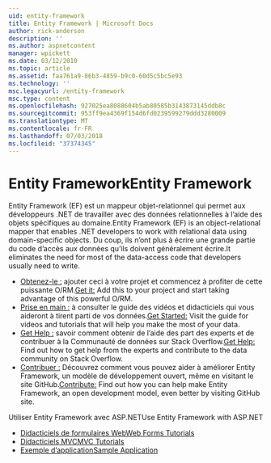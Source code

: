 ```yaml
---
uid: entity-framework
title: Entity Framework | Microsoft Docs
author: rick-anderson
description: ''
ms.author: aspnetcontent
manager: wpickett
ms.date: 03/12/2010
ms.topic: article
ms.assetid: faa761a9-86b3-4859-b9c0-60d5c5bc5e93
ms.technology: ''
msc.legacyurl: /entity-framework
msc.type: content
ms.openlocfilehash: 927025ea8088604b5ab80585b3143873145ddb8c
ms.sourcegitcommit: 953ff9ea4369f154d6fd0239599279ddd3280009
ms.translationtype: MT
ms.contentlocale: fr-FR
ms.lasthandoff: 07/03/2018
ms.locfileid: "37374345"
---
```

<a name="entity-framework"></a><span data-ttu-id="460b1-102">Entity Framework</span><span class="sxs-lookup"><span data-stu-id="460b1-102">Entity Framework</span></span>
====================
<span data-ttu-id="460b1-103">Entity Framework (EF) est un mappeur objet-relationnel qui permet aux développeurs .NET de travailler avec des données relationnelles à l’aide des objets spécifiques au domaine.</span><span class="sxs-lookup"><span data-stu-id="460b1-103">Entity Framework (EF) is an object-relational mapper that enables .NET developers to work with relational data using domain-specific objects.</span></span> <span data-ttu-id="460b1-104">Du coup, ils n’ont plus à écrire une grande partie du code d’accès aux données qu’ils doivent généralement écrire.</span><span class="sxs-lookup"><span data-stu-id="460b1-104">It eliminates the need for most of the data-access code that developers usually need to write.</span></span>


- <span data-ttu-id="460b1-105">[Obtenez-le :](https://msdn.com/data/ee712906) ajouter ceci à votre projet et commencez à profiter de cette puissante O/RM.</span><span class="sxs-lookup"><span data-stu-id="460b1-105">[Get it:](https://msdn.com/data/ee712906) Add this to your project and start taking advantage of this powerful O/RM.</span></span>
- <span data-ttu-id="460b1-106">[Prise en main :](https://msdn.com/data/ee712907) à consulter le guide des vidéos et didacticiels qui vous aideront à tirent parti de vos données.</span><span class="sxs-lookup"><span data-stu-id="460b1-106">[Get Started:](https://msdn.com/data/ee712907) Visit the guide for videos and tutorials that will help you make the most of your data.</span></span>
- <span data-ttu-id="460b1-107">[Get Help :](https://msdn.com/data/hh913619) savoir comment obtenir de l’aide des part des experts et de contribuer à la Communauté de données sur Stack Overflow.</span><span class="sxs-lookup"><span data-stu-id="460b1-107">[Get Help:](https://msdn.com/data/hh913619) Find out how to get help from the experts and contribute to the data community on Stack Overflow.</span></span>
- <span data-ttu-id="460b1-108">[Contribuer :](https://github.com/aspnet/EntityFramework6) Découvrez comment vous pouvez aider à améliorer Entity Framework, un modèle de développement ouvert, même en visitant le site GitHub.</span><span class="sxs-lookup"><span data-stu-id="460b1-108">[Contribute:](https://github.com/aspnet/EntityFramework6) Find out how you can help make Entity Framework, an open development model, even better by visiting GitHub site.</span></span>


<span data-ttu-id="460b1-109">Utiliser Entity Framework avec ASP.NET</span><span class="sxs-lookup"><span data-stu-id="460b1-109">Use Entity Framework with ASP.NET</span></span>

- [<span data-ttu-id="460b1-110">Didacticiels de formulaires Web</span><span class="sxs-lookup"><span data-stu-id="460b1-110">Web Forms Tutorials</span></span>](web-forms/overview/older-versions-getting-started/getting-started-with-ef/the-entity-framework-and-aspnet-getting-started-part-1.md)
- [<span data-ttu-id="460b1-111">Didacticiels MVC</span><span class="sxs-lookup"><span data-stu-id="460b1-111">MVC Tutorials</span></span>](mvc/overview/getting-started/getting-started-with-ef-using-mvc/creating-an-entity-framework-data-model-for-an-asp-net-mvc-application.md)
- [<span data-ttu-id="460b1-112">Exemple d’application</span><span class="sxs-lookup"><span data-stu-id="460b1-112">Sample Application</span></span>](https://code.msdn.microsoft.com/ASPNET-MVC-Application-b01a9fe8)
